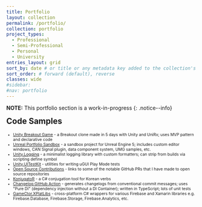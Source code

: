 ```yaml
---
title: Portfolio
layout: collection
permalink: /portfolio/
collection: portfolio
project_types:
  - Professional
  - Semi-Professional
  - Personal
  - University
entries_layout: grid
sort_by: date # or title or any metadata key added to the collection's documents
sort_order: # forward (default), reverse
classes: wide
#sidebar:
#nav: portfolio
---
```


**NOTE:** This portfolio section is a work-in-progress
{: .notice--info}

<h2 style="margin-top: 0.2em"><i class="fab fa-github"></i> Code Samples</h2>

<ul style="font-size: 75%; margin-bottom: 3em;">
  <li><a href="https://github.com/cabauman/UnityBreakoutGame">Unity Breakout Game</a> - a Breakout clone made in 5 days with Unity and UniRx; uses MVP pattern and declarative code</li>
  <li><a href="https://github.com/cabauman/Unreal.PortfolioSandbox">Unreal Portfolio Sandbox</a> - a sandbox project for Unreal Engine 5; includes custom editor windows, CAN Signal plugin, data component system, UMG samples, etc.</li>
  <li><a href="https://github.com/cabauman/Unity.Logging">Unity.Logging</a> - a minimalist logging library with custom formatters; can strip from builds via scripting define symbol</li>
  <li><a href="https://github.com/cabauman/Unity.UITestKit">Unity.UITestKit</a> - utilities for writing uGUI Play Mode tests</li>
  <li><a href="/portfolio/open-source-contributions/">Open Source Contributions</a> - links to some of the notable GitHub PRs that I have made to open source repositories</li>
  <li><a href="https://github.com/cabauman/KonjugatoR">KonjugatoR</a> - a C# conjugation tool for Korean verbs</li>
  <li><a href="https://github.com/cabauman/changelogger-action">Changelog GitHub Action</a> - generates changelogs from conventional commit messages; uses "Pure DI" (dependency injection without a DI Container); written in TypeScript; lots of unit tests</li>
  <li><a href="https://github.com/cabauman/GameCtor.XPlatLibs">GameCtor.XPlatLibs</a> - cross-platform C# wrappers for various Firebase and Xamarin libraries e.g. Firebase.Database, Firebase.Storage, Firebase.Analytics, etc.</li>
</ul>
